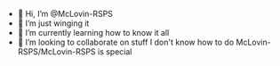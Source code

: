 - 👋 Hi, I’m @McLovin-RSPS
- 👀 I’m just winging it
- 🌱 I’m currently learning how to know it all
- 💞️ I’m looking to collaborate on stuff I don't 
know how to do 
McLovin-RSPS/McLovin-RSPS is special
